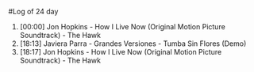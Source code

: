 #Log of 24 day

1. [00:00] Jon Hopkins - How I Live Now (Original Motion Picture Soundtrack) - The Hawk
1. [18:13] Javiera Parra - Grandes Versiones - Tumba Sin Flores (Demo)
1. [18:17] Jon Hopkins - How I Live Now (Original Motion Picture Soundtrack) - The Hawk
